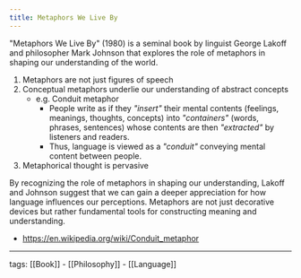 ```yaml
---
title: Metaphors We Live By
---
```

"Metaphors We Live By" (1980) is a seminal book by linguist George Lakoff and philosopher Mark Johnson that explores the role of metaphors in shaping our understanding of the world.  

1. Metaphors are not just figures of speech
2. Conceptual metaphors underlie our understanding of abstract concepts
	- e.g. Conduit metaphor
		- People write as if they *"insert"* their mental contents (feelings, meanings, thoughts, concepts) into *"containers"* (words, phrases, sentences) whose contents are then *"extracted"* by listeners and readers.
		- Thus, language is viewed as a *"conduit"* conveying mental content between people.
3. Metaphorical thought is pervasive

By recognizing the role of metaphors in shaping our understanding, Lakoff and Johnson suggest that we can gain a deeper appreciation for how language influences our perceptions. Metaphors are not just decorative devices but rather fundamental tools for constructing meaning and understanding.

- https://en.wikipedia.org/wiki/Conduit_metaphor

---

tags: [[Book]] - [[Philosophy]] - [[Language]]